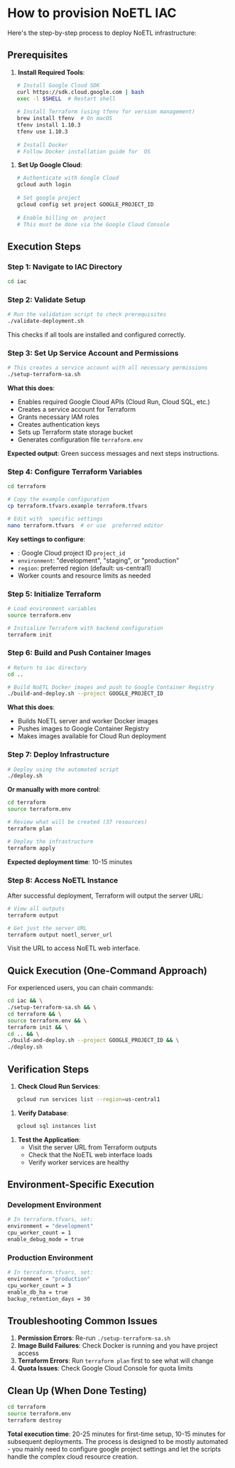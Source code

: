 # How to provision NoETL IAC
Here's the step-by-step process to deploy NoETL infrastructure:
## Prerequisites
1. **Install Required Tools**:
``` bash
   # Install Google Cloud SDK
   curl https://sdk.cloud.google.com | bash
   exec -l $SHELL  # Restart shell
   
   # Install Terraform (using tfenv for version management)
   brew install tfenv  # On macOS
   tfenv install 1.10.3
   tfenv use 1.10.3
   
   # Install Docker
   # Follow Docker installation guide for  OS
```
1. **Set Up Google Cloud**:
``` bash
   # Authenticate with Google Cloud
   gcloud auth login
   
   # Set google project 
   gcloud config set project GOOGLE_PROJECT_ID
   
   # Enable billing on  project 
   # This must be done via the Google Cloud Console
```
## Execution Steps
### Step 1: Navigate to IAC Directory
``` bash
cd iac
```
### Step 2: Validate  Setup
``` bash
# Run the validation script to check prerequisites
./validate-deployment.sh
```
This checks if all tools are installed and configured correctly.
### Step 3: Set Up Service Account and Permissions
``` bash
# This creates a service account with all necessary permissions
./setup-terraform-sa.sh
```
**What this does**:
- Enables required Google Cloud APIs (Cloud Run, Cloud SQL, etc.)
- Creates a service account for Terraform
- Grants necessary IAM roles
- Creates authentication keys
- Sets up Terraform state storage bucket
- Generates configuration file `terraform.env`

**Expected output**: Green success messages and next steps instructions.
### Step 4: Configure Terraform Variables
``` bash
cd terraform

# Copy the example configuration
cp terraform.tfvars.example terraform.tfvars

# Edit with  specific settings
nano terraform.tfvars  # or use  preferred editor
```
**Key settings to configure**:
- :  Google Cloud project ID `project_id`
- `environment`: "development", "staging", or "production"
- `region`:  preferred region (default: us-central1)
- Worker counts and resource limits as needed

### Step 5: Initialize Terraform
``` bash
# Load environment variables
source terraform.env

# Initialize Terraform with backend configuration
terraform init
```
### Step 6: Build and Push Container Images
``` bash
# Return to iac directory
cd ..

# Build NoETL Docker images and push to Google Container Registry
./build-and-deploy.sh --project GOOGLE_PROJECT_ID
```
**What this does**:
- Builds NoETL server and worker Docker images
- Pushes images to Google Container Registry
- Makes images available for Cloud Run deployment

### Step 7: Deploy Infrastructure
``` bash
# Deploy using the automated script
./deploy.sh
```
**Or manually with more control**:
``` bash
cd terraform
source terraform.env

# Review what will be created (37 resources)
terraform plan

# Deploy the infrastructure
terraform apply
```
**Expected deployment time**: 10-15 minutes
### Step 8: Access  NoETL Instance
After successful deployment, Terraform will output the server URL:
``` bash
# View all outputs
terraform output

# Get just the server URL
terraform output noetl_server_url
```
Visit the URL to access NoETL web interface.
## Quick Execution (One-Command Approach)
For experienced users, you can chain commands:
``` bash
cd iac && \
./setup-terraform-sa.sh && \
cd terraform && \
source terraform.env && \
terraform init && \
cd .. && \
./build-and-deploy.sh --project GOOGLE_PROJECT_ID && \
./deploy.sh
```
## Verification Steps
1. **Check Cloud Run Services**:
``` bash
   gcloud run services list --region=us-central1
```
1. **Verify Database**:
``` bash
   gcloud sql instances list
```
1. **Test the Application**:
    - Visit the server URL from Terraform outputs
    - Check that the NoETL web interface loads
    - Verify worker services are healthy

## Environment-Specific Execution
### Development Environment
``` bash
# In terraform.tfvars, set:
environment = "development"
cpu_worker_count = 1
enable_debug_mode = true
```
### Production Environment
``` bash
# In terraform.tfvars, set:
environment = "production"
cpu_worker_count = 3
enable_db_ha = true
backup_retention_days = 30
```
## Troubleshooting Common Issues
1. **Permission Errors**: Re-run `./setup-terraform-sa.sh`
2. **Image Build Failures**: Check Docker is running and you have project access
3. **Terraform Errors**: Run `terraform plan` first to see what will change
4. **Quota Issues**: Check Google Cloud Console for quota limits

## Clean Up (When Done Testing)
``` bash
cd terraform
source terraform.env
terraform destroy
```
**Total execution time**: 20-25 minutes for first-time setup, 10-15 minutes for subsequent deployments.
The process is designed to be mostly automated - you mainly need to configure google project settings and let the scripts handle the complex cloud resource creation.
